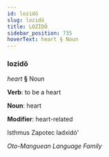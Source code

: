```yaml
---
id: lozidö
slug: lozidö
title: LOZİDÖ
sidebar_position: 735
hoverText: heart § Noun
---
```


### lozidö

*heart* **§** Noun

**Verb**: to be a heart

**Noun**: heart

**Modifier**: heart-related

Isthmus Zapotec ladxidó' 

*Oto-Manguean Language Family*